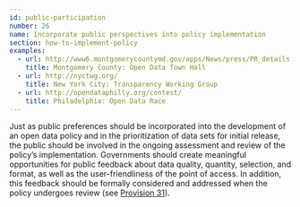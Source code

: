 ```yaml
---
id: public-participation
number: 26
name: Incorporate public perspectives into policy implementation
section: how-to-implement-policy
examples: 
  - url: http://www6.montgomerycountymd.gov/apps/News/press/PR_details.asp?PrID=13107
    title: Montgomery County: Open Data Town Hall
  - url: http://nyctwg.org/
    title: New York City: Transparency Working Group
  - url: http://opendataphilly.org/contest/
    title: Philadelphia: Open Data Race
---
```


<p>Just as public preferences should be incorporated into the development of an open data policy and in the prioritization of data sets for initial release, the public should be involved in the ongoing assessment and review of the policy’s implementation. Governments should create meaningful opportunities for public feedback about data quality, quantity, selection, and format, as well as the user-friendliness of the point of access. In addition, this feedback should be formally considered and addressed when the policy undergoes review (see <a href="http://sunlightfoundation.com/opendataguidelines/#future-review">Provision 31</a>).</p>